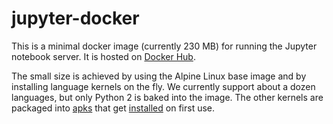 # jupyter-docker

This is a minimal docker image (currently 230 MB) for running the Jupyter notebook server.  It is hosted on [Docker Hub](https://hub.docker.com/r/nbgallery/jupyter-alpine/).

The small size is achieved by using the Alpine Linux base image and by installing language kernels on the fly.  We currently support about a dozen languages, but only Python 2 is baked into the image.  The other kernels are packaged into [apks](https://github.com/nbgallery/apks) that get [installed](kernels/installers) on first use.

